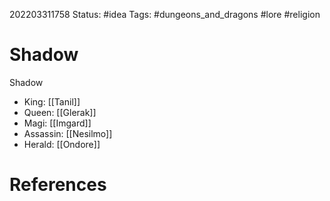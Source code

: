 202203311758
Status: #idea
Tags: #dungeons_and_dragons #lore #religion 

# Shadow
Shadow
- King: [[Tanil]]
- Queen: [[Glerak]]
- Magi: [[Imgard]]
- Assassin: [[Nesilmo]]
- Herald: [[Ondore]]


# References